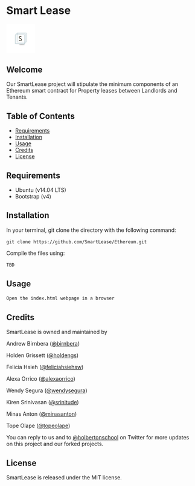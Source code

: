 # Smart Lease

<img src="SMARTLease.png" style="height:15%;width:15%" />

## Welcome
Our SmartLease project will stipulate the minimum components of an Ethereum smart contract for Property leases between Landlords and Tenants.

## Table of Contents
* [Requirements](#requirements)
* [Installation](#installation)
* [Usage](#usage)
* [Credits](#credits)
* [License](#license)

## Requirements
* Ubuntu (v14.04 LTS)
* Bootstrap (v4)

## Installation
In your terminal, git clone the directory with the following command:
```
git clone https://github.com/SmartLease/Ethereum.git
```

Compile the files using:

```sh
TBD
```

## Usage
```sh
Open the index.html webpage in a browser
```

## Credits
SmartLease is owned and maintained by

Andrew Birnbera ([@birnbera](https://twitter.com/birnbera))

Holden Grissett ([@holdengs](https://twitter.com/holdengs))

Felicia Hsieh ([@feliciahsiehsw](https://twitter.com/feliciahsiehsw))

Alexa Orrico ([@alexaorrico](https://twitter.com/alexaorrico))

Wendy Segura ([@wendysegura](https://twitter.com/wendysegura))

Kiren Srinivasan ([@srinitude](https://twitter.com/srinitude))

Minas Anton ([@minasanton](https://twitter.com/minasanton))

Tope Olape ([@topeolape](https://twitter.com/topeolape))

You can reply to us and to [@holbertonschool](https://twitter.com/holbertonschool) on Twitter for more updates on this project and our forked projects.

## License
SmartLease is released under the MIT license.
